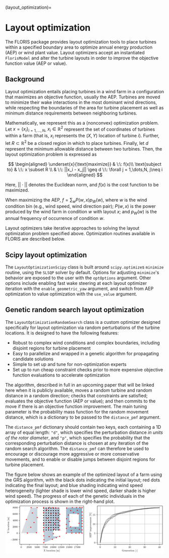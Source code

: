 
(layout_optimization)=
# Layout optimization

The FLORIS package provides layout optimization tools to place turbines within a specified
boundary area to optimize annual energy production (AEP) or wind plant value. Layout
optimizers accept an instantiated `FlorisModel` and alter the turbine layouts in order to
improve the objective function value (AEP or value).

## Background

Layout optimization entails placing turbines in a wind farm in a configuration that maximizes
an objective function, usually the AEP. Turbines are moved to minimize their wake interactions
in the most dominant wind directions, while respecting the boundaries of the area for turbine
placement as well as minimum distance requirements between neighboring turbines.

Mathematically, we represent this as a (nonconvex) optimization problem.
Let $x = \{x_i\}_{i=1,\dots,N}$, $x_i \in \mathbb{R}^2$ represent the set of
coordinates of turbines within a farm (that is, $x_i$ represents the $(X, Y)$
location of turbine $i$). Further, let $R \subset \mathbb{R}^2$ be a closed
region in which to place turbines. Finally, let $d$ represent the minimum
allowable distance between two turbines. Then, the layout optimization problem
is expressed as

$$
\begin{aligned}
\underset{x}{\text{maximize}} & \:\: f(x)\\
\text{subject to} & \:\: x \subset R \\
& \:\: ||x_i - x_j|| \geq d \:\: \forall j = 1,\dots,N, j\neq i
\end{aligned}
$$

Here, $||\cdot||$ denotes the Euclidean norm, and $f(x)$ is the cost function to be maximized.

When maximizing the AEP, $f = \sum_w P(w, x)p_W(w)$, where $w$ is the wind condition bin
(e.g., wind speed, wind direction pair); $P(w, x)$ is the power produced by the wind farm in
condition $w$ with layout $x$; and $p_W(w)$ is the annual frequency of occurrence of
condition $w$.

Layout optimizers take iterative approaches to solving the layout optimization problem
specified above. Optimization routines available in FLORIS are described below.

## Scipy layout optimization
The `LayoutOptimizationScipy` class is built around `scipy.optimize`s `minimize`
routine, using the `SLSQP` solver by default. Options for adjusting
`minimize`'s behavior are exposed to the user with the `optOptions` argument.
Other options include enabling fast wake steering at each layout optimizer
iteration with the `enable_geometric_yaw` argument, and switch from AEP
optimization to value optimization with the `use_value` argument.

## Genetic random search layout optimization
The `LayoutOptimizationRandomSearch` class is a custom optimizer designed specifically for
layout optimization via random perturbations of the turbine locations. It is designed to have
the following features:
- Robust to complex wind conditions and complex boundaries, including disjoint regions for
turbine placement
- Easy to parallelize and wrapped in a genetic algorithm for propagating candidate solutions
- Simple to set up and tune for non-optimization experts
- Set up to run cheap constraint checks prior to more expensive objective function evaluations
to accelerate optimization

The algorithm, described in full in an upcoming paper that will be linked here when it is
publicly available, moves a random turbine and random distance in a random direction; checks
that constraints are satisfied; evaluates the objective function (AEP or value); and then
commits to the move if there is an objective function improvement. The main tuning parameter
is the probability mass function for the random movement distance, which is a dictionary to be
passed to the `distance_pmf` argument.

The `distance_pmf` dictionary should contain two keys, each containing a 1D array of equal
length: `"d"`, which specifies the perturbation distance _in units of the rotor diameter_,
and `"p"`, which specifies the probability that the corresponding perturbation distance is
chosen at any iteration of the random search algorithm. The `distance_pmf` can therefore be
used to encourage or discourage more aggressive or more conservative movements, and to enable
or disable jumps between disjoint regions for turbine placement.

The figure below shows an example of the optimized layout of a farm using the GRS algorithm, with
the black dots indicating the initial layout; red dots indicating the final layout; and blue
shading indicating wind speed heterogeneity (lighter shade is lower wind speed, darker shade is
higher wind speed). The progress of each of the genetic individuals in the optimization process is
shown in the right-hand plot.
![](plot_complex_docs.png)
